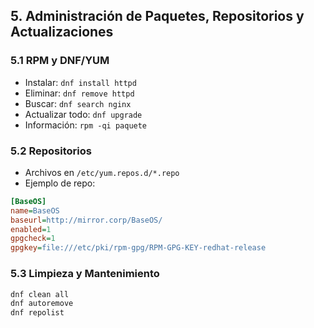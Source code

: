 ## 5. Administración de Paquetes, Repositorios y Actualizaciones

### 5.1 RPM y DNF/YUM

* Instalar: `dnf install httpd`
* Eliminar: `dnf remove httpd`
* Buscar: `dnf search nginx`
* Actualizar todo: `dnf upgrade`
* Información: `rpm -qi paquete`

### 5.2 Repositorios

* Archivos en `/etc/yum.repos.d/*.repo`
* Ejemplo de repo:

```ini
[BaseOS]
name=BaseOS
baseurl=http://mirror.corp/BaseOS/
enabled=1
gpgcheck=1
gpgkey=file:///etc/pki/rpm-gpg/RPM-GPG-KEY-redhat-release
```

### 5.3 Limpieza y Mantenimiento

```bash
dnf clean all
dnf autoremove
dnf repolist
```

